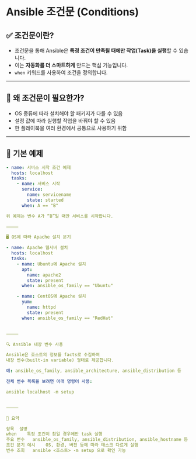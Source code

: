 # Ansible 조건문 (Conditions)

## ✅ 조건문이란?

- 조건문을 통해 Ansible은 **특정 조건이 만족될 때에만 작업(Task)을 실행**할 수 있습니다.
- 이는 **자동화를 더 스마트하게** 만드는 핵심 기능입니다.
- `when` 키워드를 사용하여 조건을 정의합니다.

---

## 🧠 왜 조건문이 필요한가?

- OS 종류에 따라 설치해야 할 패키지가 다를 수 있음
- 설정 값에 따라 실행할 작업을 바꿔야 할 수 있음
- 한 플레이북을 여러 환경에서 공통으로 사용하기 위함

---

## 🔁 기본 예제

```yaml
- name: 서비스 시작 조건 예제
  hosts: localhost
  tasks:
    - name: 서비스 시작
      service:
        name: servicename
        state: started
      when: A == "B"

위 예제는 변수 A가 “B”일 때만 서비스를 시작합니다.

⸻

🖥️ OS에 따라 Apache 설치 분기

- name: Apache 웹서버 설치
  hosts: localhost
  tasks:
    - name: Ubuntu에 Apache 설치
      apt:
        name: apache2
        state: present
      when: ansible_os_family == "Ubuntu"

    - name: CentOS에 Apache 설치
      yum:
        name: httpd
        state: present
      when: ansible_os_family == "RedHat"


⸻

🔍 Ansible 내장 변수 사용

Ansible은 호스트의 정보를 facts로 수집하여
내장 변수(built-in variable) 형태로 제공합니다.

예: ansible_os_family, ansible_architecture, ansible_distribution 등

전체 변수 목록을 보려면 아래 명령어 사용:

ansible localhost -m setup


⸻

📌 요약

항목	설명
when	특정 조건이 참일 경우에만 task 실행
주요 변수	ansible_os_family, ansible_distribution, ansible_hostname 등
조건 분기 예시	OS, 환경, 버전 등에 따라 태스크 다르게 실행
변수 조회	ansible <호스트> -m setup 으로 확인 가능
